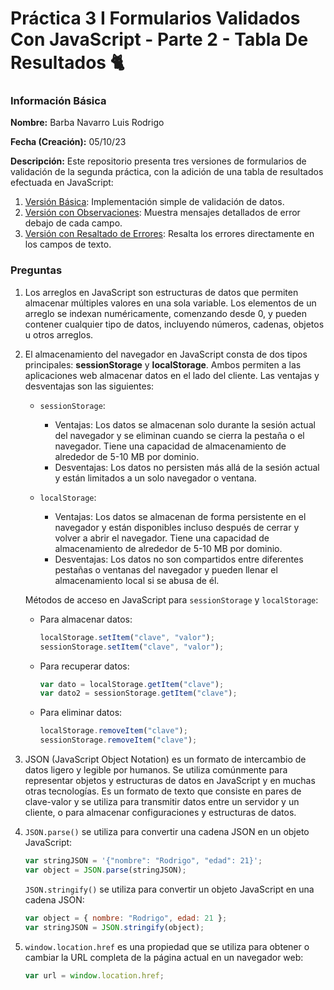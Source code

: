 # Práctica 3 I Formularios Validados Con JavaScript - Parte 2 - Tabla De Resultados 🐈

### Información Básica

**Nombre:** Barba Navarro Luis Rodrigo

**Fecha (Creación):** 05/10/23

**Descripción:** Este repositorio presenta tres versiones de formularios de validación de la segunda práctica, con la adición de una tabla de resultados efectuada en JavaScript:

1. [Versión Básica](https://luisrodrigobarbanavarro.github.io/form-table-results/form-table-results/index-1.html): Implementación simple de validación de datos.
2. [Versión con Observaciones](https://luisrodrigobarbanavarro.github.io/form-table-results/form-table-results/index-2.html): Muestra mensajes detallados de error debajo de cada campo.
3. [Versión con Resaltado de Errores](https://luisrodrigobarbanavarro.github.io/form-table-results/form-table-results/index-3.html): Resalta los errores directamente en los campos de texto.

### Preguntas
1. Los arreglos en JavaScript son estructuras de datos que permiten almacenar múltiples valores en una sola variable. Los elementos de un arreglo se indexan numéricamente, comenzando desde 0, y pueden contener cualquier tipo de datos, incluyendo números, cadenas, objetos u otros arreglos.

2. El almacenamiento del navegador en JavaScript consta de dos tipos principales: **sessionStorage** y **localStorage**. Ambos permiten a las aplicaciones web almacenar datos en el lado del cliente. Las ventajas y desventajas son las siguientes:

   - `sessionStorage`:
     - Ventajas: Los datos se almacenan solo durante la sesión actual del navegador y se eliminan cuando se cierra la pestaña o el navegador. Tiene una capacidad de almacenamiento de alrededor de 5-10 MB por dominio.
     - Desventajas: Los datos no persisten más allá de la sesión actual y están limitados a un solo navegador o ventana.

   - `localStorage`:
     - Ventajas: Los datos se almacenan de forma persistente en el navegador y están disponibles incluso después de cerrar y volver a abrir el navegador. Tiene una capacidad de almacenamiento de alrededor de 5-10 MB por dominio.
     - Desventajas: Los datos no son compartidos entre diferentes pestañas o ventanas del navegador y pueden llenar el almacenamiento local si se abusa de él.

   Métodos de acceso en JavaScript para `sessionStorage` y `localStorage`:

   - Para almacenar datos:
     ```javascript
     localStorage.setItem("clave", "valor");
     sessionStorage.setItem("clave", "valor");
     ```

   - Para recuperar datos:
     ```javascript
     var dato = localStorage.getItem("clave");
     var dato2 = sessionStorage.getItem("clave");
     ```

   - Para eliminar datos:
     ```javascript
     localStorage.removeItem("clave");
     sessionStorage.removeItem("clave");
     ```

3. JSON (JavaScript Object Notation) es un formato de intercambio de datos ligero y legible por humanos. Se utiliza comúnmente para representar objetos y estructuras de datos en JavaScript y en muchas otras tecnologías. Es un formato de texto que consiste en pares de clave-valor y se utiliza para transmitir datos entre un servidor y un cliente, o para almacenar configuraciones y estructuras de datos.

4. `JSON.parse()` se utiliza para convertir una cadena JSON en un objeto JavaScript:
   ```javascript
   var stringJSON = '{"nombre": "Rodrigo", "edad": 21}';
   var object = JSON.parse(stringJSON);
   ```

   `JSON.stringify()` se utiliza para convertir un objeto JavaScript en una cadena JSON:
   ```javascript
   var object = { nombre: "Rodrigo", edad: 21 };
   var stringJSON = JSON.stringify(object);
   ```

5. `window.location.href` es una propiedad que se utiliza para obtener o cambiar la URL completa de la página actual en un navegador web:
   ```javascript
   var url = window.location.href;
   ```
